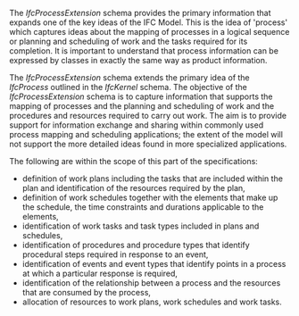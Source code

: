 ﻿The _IfcProcessExtension_ schema provides the primary information that expands one of the key ideas of the IFC Model. This is the idea of 'process' which captures ideas about the mapping of processes in a logical sequence or planning and scheduling of work and the tasks required for its completion. It is important to understand that process information can be expressed by classes in exactly the same way as product information.

The _IfcProcessExtension_ schema extends the primary idea of the _IfcProcess_ outlined in the _IfcKernel_ schema. The objective of the _IfcProcessExtension_ schema is to capture information that supports the mapping of processes and the planning and scheduling of work and the procedures and resources required to carry out work. The aim is to provide support for information exchange and sharing within commonly used process mapping and scheduling applications; the extent of the model will not support the more detailed ideas found in more specialized applications.

The following are within the scope of this part of the specifications:

* definition of work plans including the tasks that are included within the plan and identification of the resources required by the plan, 
* definition of work schedules together with the elements that make up the schedule, the time constraints and durations applicable to the elements, 
* identification of work tasks and task types included in plans and schedules, 
* identification of procedures and procedure types that identify procedural steps required in response to an event, 
* identification of events and event types that identify points in a process at which a particular response is required, 
* identification of the relationship between a process and the resources that are consumed by the process, 
* allocation of resources to work plans, work schedules and work tasks.
